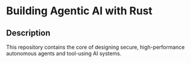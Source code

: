 # Building Agentic AI with Rust

## Description
This repository contains the core of designing secure, high-performance autonomous agents and tool-using AI systems.


